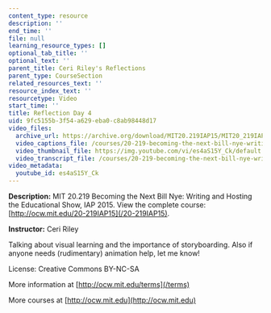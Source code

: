 ```yaml
---
content_type: resource
description: ''
end_time: ''
file: null
learning_resource_types: []
optional_tab_title: ''
optional_text: ''
parent_title: Ceri Riley's Reflections
parent_type: CourseSection
related_resources_text: ''
resource_index_text: ''
resourcetype: Video
start_time: ''
title: Reflection Day 4
uid: 9fc5155b-3f54-a629-eba0-c8ab98448d17
video_files:
  archive_url: https://archive.org/download/MIT20.219IAP15/MIT20_219IAP15_CR_D04_Reflections_360p.mp4
  video_captions_file: /courses/20-219-becoming-the-next-bill-nye-writing-and-hosting-the-educational-show-january-iap-2015/190422eee07f529888f94144554e75c0_es4aS15Y_Ck.vtt
  video_thumbnail_file: https://img.youtube.com/vi/es4aS15Y_Ck/default.jpg
  video_transcript_file: /courses/20-219-becoming-the-next-bill-nye-writing-and-hosting-the-educational-show-january-iap-2015/17ee07036a2b801dc4f94d7ba8aab411_es4aS15Y_Ck.pdf
video_metadata:
  youtube_id: es4aS15Y_Ck
---
```


**Description:** MIT 20.219 Becoming the Next Bill Nye: Writing and Hosting the Educational Show, IAP 2015. View the complete course: [http://ocw.mit.edu/20-219IAP15](/20-219IAP15).

**Instructor:** Ceri Riley

Talking about visual learning and the importance of storyboarding. Also if anyone needs (rudimentary) animation help, let me know!

License: Creative Commons BY-NC-SA

More information at [http://ocw.mit.edu/terms](/terms)

More courses at [http://ocw.mit.edu](http://ocw.mit.edu)